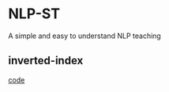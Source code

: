 # NLP-ST

A simple and easy to understand NLP teaching

## inverted-index

[code](https://github.com/1837669410/NLP-ST/blob/main/inverted-index.py)

